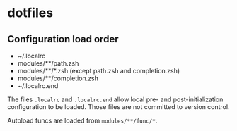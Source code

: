 # dotfiles

## Configuration load order

- ~/.localrc
- modules/**/path.zsh
- modules/**/*.zsh (except path.zsh and completion.zsh)
- modules/**/completion.zsh
- ~/.localrc.end

The files `.localrc` and `.localrc.end` allow local pre- and post-initialization
configuration to be loaded. Those files are not committed to version control.

Autoload funcs are loaded from `modules/**/func/*`.

